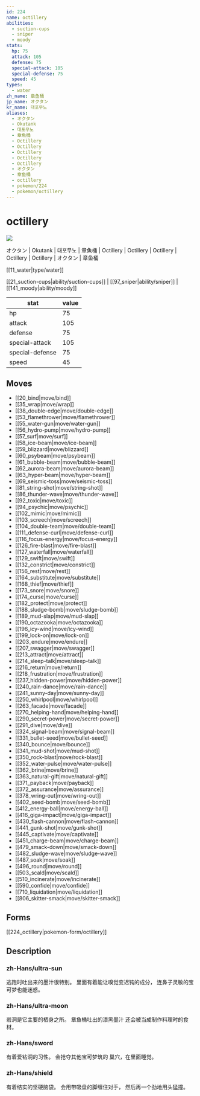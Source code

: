 ```yaml
---
id: 224
name: octillery
abilities:
  - suction-cups
  - sniper
  - moody
stats:
  hp: 75
  attack: 105
  defense: 75
  special-attack: 105
  special-defense: 75
  speed: 45
types:
  - water
zh_name: 章鱼桶
jp_name: オクタン
kr_name: 대포무노
aliases:
  - オクタン
  - Okutank
  - 대포무노
  - 章魚桶
  - Octillery
  - Octillery
  - Octillery
  - Octillery
  - Octillery
  - オクタン
  - 章鱼桶
  - octillery
  - pokemon/224
  - pokemon/octillery
---
```

# octillery

![](https://raw.githubusercontent.com/PokeAPI/sprites/master/sprites/pokemon/224.png)

オクタン | Okutank | 대포무노 | 章魚桶 | Octillery | Octillery | Octillery | Octillery | Octillery | オクタン | 章鱼桶

[[11_water|type/water]]

[[21_suction-cups|ability/suction-cups]] | [[97_sniper|ability/sniper]] | [[141_moody|ability/moody]]

|stat|value|
|---|---|
|hp|75|
|attack|105|
|defense|75|
|special-attack|105|
|special-defense|75|
|speed|45|


## Moves

- [[20_bind|move/bind]]
- [[35_wrap|move/wrap]]
- [[38_double-edge|move/double-edge]]
- [[53_flamethrower|move/flamethrower]]
- [[55_water-gun|move/water-gun]]
- [[56_hydro-pump|move/hydro-pump]]
- [[57_surf|move/surf]]
- [[58_ice-beam|move/ice-beam]]
- [[59_blizzard|move/blizzard]]
- [[60_psybeam|move/psybeam]]
- [[61_bubble-beam|move/bubble-beam]]
- [[62_aurora-beam|move/aurora-beam]]
- [[63_hyper-beam|move/hyper-beam]]
- [[69_seismic-toss|move/seismic-toss]]
- [[81_string-shot|move/string-shot]]
- [[86_thunder-wave|move/thunder-wave]]
- [[92_toxic|move/toxic]]
- [[94_psychic|move/psychic]]
- [[102_mimic|move/mimic]]
- [[103_screech|move/screech]]
- [[104_double-team|move/double-team]]
- [[111_defense-curl|move/defense-curl]]
- [[116_focus-energy|move/focus-energy]]
- [[126_fire-blast|move/fire-blast]]
- [[127_waterfall|move/waterfall]]
- [[129_swift|move/swift]]
- [[132_constrict|move/constrict]]
- [[156_rest|move/rest]]
- [[164_substitute|move/substitute]]
- [[168_thief|move/thief]]
- [[173_snore|move/snore]]
- [[174_curse|move/curse]]
- [[182_protect|move/protect]]
- [[188_sludge-bomb|move/sludge-bomb]]
- [[189_mud-slap|move/mud-slap]]
- [[190_octazooka|move/octazooka]]
- [[196_icy-wind|move/icy-wind]]
- [[199_lock-on|move/lock-on]]
- [[203_endure|move/endure]]
- [[207_swagger|move/swagger]]
- [[213_attract|move/attract]]
- [[214_sleep-talk|move/sleep-talk]]
- [[216_return|move/return]]
- [[218_frustration|move/frustration]]
- [[237_hidden-power|move/hidden-power]]
- [[240_rain-dance|move/rain-dance]]
- [[241_sunny-day|move/sunny-day]]
- [[250_whirlpool|move/whirlpool]]
- [[263_facade|move/facade]]
- [[270_helping-hand|move/helping-hand]]
- [[290_secret-power|move/secret-power]]
- [[291_dive|move/dive]]
- [[324_signal-beam|move/signal-beam]]
- [[331_bullet-seed|move/bullet-seed]]
- [[340_bounce|move/bounce]]
- [[341_mud-shot|move/mud-shot]]
- [[350_rock-blast|move/rock-blast]]
- [[352_water-pulse|move/water-pulse]]
- [[362_brine|move/brine]]
- [[363_natural-gift|move/natural-gift]]
- [[371_payback|move/payback]]
- [[372_assurance|move/assurance]]
- [[378_wring-out|move/wring-out]]
- [[402_seed-bomb|move/seed-bomb]]
- [[412_energy-ball|move/energy-ball]]
- [[416_giga-impact|move/giga-impact]]
- [[430_flash-cannon|move/flash-cannon]]
- [[441_gunk-shot|move/gunk-shot]]
- [[445_captivate|move/captivate]]
- [[451_charge-beam|move/charge-beam]]
- [[479_smack-down|move/smack-down]]
- [[482_sludge-wave|move/sludge-wave]]
- [[487_soak|move/soak]]
- [[496_round|move/round]]
- [[503_scald|move/scald]]
- [[510_incinerate|move/incinerate]]
- [[590_confide|move/confide]]
- [[710_liquidation|move/liquidation]]
- [[806_skitter-smack|move/skitter-smack]]

## Forms



[[224_octillery|pokemon-form/octillery]]

## Description

### zh-Hans/ultra-sun

逃跑时吐出来的墨汁很特别。
里面有着能让嗅觉变迟钝的成分，
连鼻子灵敏的宝可梦也能迷惑。

### zh-Hans/ultra-moon

岩洞是它主要的栖身之所。
章鱼桶吐出的漆黑墨汁
还会被当成制作料理时的食材。

### zh-Hans/sword

有着爱钻洞的习性。
会抢夺其他宝可梦筑的
巢穴，在里面睡觉。

### zh-Hans/shield

有着结实的坚硬脑袋。
会用带吸盘的脚缠住对手，
然后再一个劲地用头猛撞。

